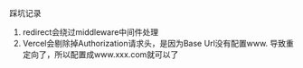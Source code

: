 踩坑记录

1. redirect会绕过middleware中间件处理
2. Vercel会剔除掉Authorization请求头，是因为Base Url没有配置www. 导致重定向了，所以配置成www.xxx.com就可以了